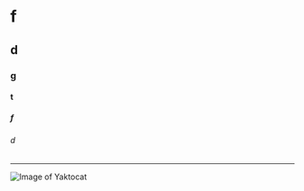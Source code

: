 # f
## d
### g
#### t
##### f
###### d
---
![Image of Yaktocat](https://octodex.github.com/images/yaktocat.png)
